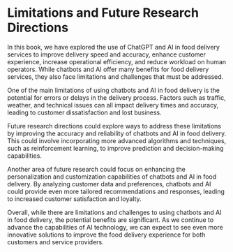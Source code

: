 Limitations and Future Research Directions
======================================================

In this book, we have explored the use of ChatGPT and AI in food delivery services to improve delivery speed and accuracy, enhance customer experience, increase operational efficiency, and reduce workload on human operators. While chatbots and AI offer many benefits for food delivery services, they also face limitations and challenges that must be addressed.

One of the main limitations of using chatbots and AI in food delivery is the potential for errors or delays in the delivery process. Factors such as traffic, weather, and technical issues can all impact delivery times and accuracy, leading to customer dissatisfaction and lost business.

Future research directions could explore ways to address these limitations by improving the accuracy and reliability of chatbots and AI in food delivery. This could involve incorporating more advanced algorithms and techniques, such as reinforcement learning, to improve prediction and decision-making capabilities.

Another area of future research could focus on enhancing the personalization and customization capabilities of chatbots and AI in food delivery. By analyzing customer data and preferences, chatbots and AI could provide even more tailored recommendations and responses, leading to increased customer satisfaction and loyalty.

Overall, while there are limitations and challenges to using chatbots and AI in food delivery, the potential benefits are significant. As we continue to advance the capabilities of AI technology, we can expect to see even more innovative solutions to improve the food delivery experience for both customers and service providers.
